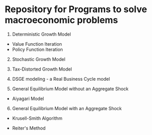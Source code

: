 # Repository for Programs to solve macroeconomic problems

1. Deterministic Growth Model
  - Value Function Iteration
  - Policy Function Iteration

2. Stochastic Growth Model

3. Tax-Distorted Growth Model

4. DSGE modeling - a Real Business Cycle model

5. General Equilibrium Model without an Aggregate Shock
  - Aiyagari Model 

6. General Equilibrium Model with an Aggregate Shock 
  - Krusell-Smith Algorithm

  - Reiter's Method
